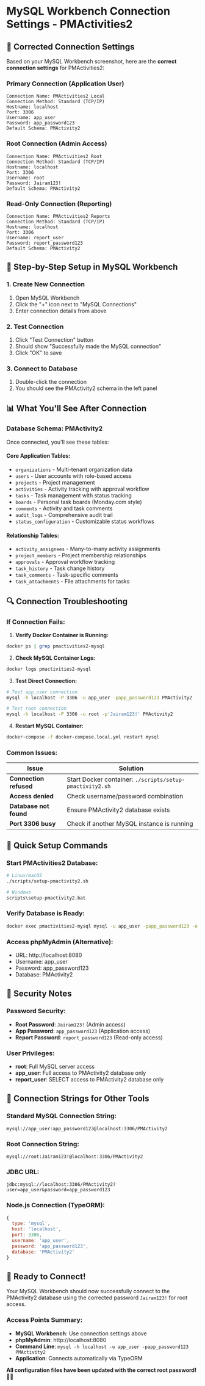 # MySQL Workbench Connection Settings - PMActivities2

## 🔧 **Corrected Connection Settings**

Based on your MySQL Workbench screenshot, here are the **correct connection settings** for PMActivities2:

### **Primary Connection (Application User)**
```
Connection Name: PMActivities2 Local
Connection Method: Standard (TCP/IP)
Hostname: localhost
Port: 3306
Username: app_user
Password: app_password123
Default Schema: PMActivity2
```

### **Root Connection (Admin Access)**
```
Connection Name: PMActivities2 Root
Connection Method: Standard (TCP/IP)
Hostname: localhost
Port: 3306
Username: root
Password: Jairam123!
Default Schema: PMActivity2
```

### **Read-Only Connection (Reporting)**
```
Connection Name: PMActivities2 Reports
Connection Method: Standard (TCP/IP)
Hostname: localhost
Port: 3306
Username: report_user
Password: report_password123
Default Schema: PMActivity2
```

## 🎯 **Step-by-Step Setup in MySQL Workbench**

### **1. Create New Connection**
1. Open MySQL Workbench
2. Click the "+" icon next to "MySQL Connections"
3. Enter connection details from above

### **2. Test Connection**
1. Click "Test Connection" button
2. Should show "Successfully made the MySQL connection"
3. Click "OK" to save

### **3. Connect to Database**
1. Double-click the connection
2. You should see the PMActivity2 schema in the left panel

## 📊 **What You'll See After Connection**

### **Database Schema: PMActivity2**
Once connected, you'll see these tables:

#### **Core Application Tables:**
- `organizations` - Multi-tenant organization data
- `users` - User accounts with role-based access
- `projects` - Project management
- `activities` - Activity tracking with approval workflow
- `tasks` - Task management with status tracking
- `boards` - Personal task boards (Monday.com style)
- `comments` - Activity and task comments
- `audit_logs` - Comprehensive audit trail
- `status_configuration` - Customizable status workflows

#### **Relationship Tables:**
- `activity_assignees` - Many-to-many activity assignments
- `project_members` - Project membership relationships
- `approvals` - Approval workflow tracking
- `task_history` - Task change history
- `task_comments` - Task-specific comments
- `task_attachments` - File attachments for tasks

## 🔍 **Connection Troubleshooting**

### **If Connection Fails:**

1. **Verify Docker Container is Running:**
```bash
docker ps | grep pmactivities2-mysql
```

2. **Check MySQL Container Logs:**
```bash
docker logs pmactivities2-mysql
```

3. **Test Direct Connection:**
```bash
# Test app_user connection
mysql -h localhost -P 3306 -u app_user -papp_password123 PMActivity2

# Test root connection
mysql -h localhost -P 3306 -u root -p'Jairam123!' PMActivity2
```

4. **Restart MySQL Container:**
```bash
docker-compose -f docker-compose.local.yml restart mysql
```

### **Common Issues:**

| Issue | Solution |
|-------|----------|
| **Connection refused** | Start Docker container: `./scripts/setup-pmactivity2.sh` |
| **Access denied** | Check username/password combination |
| **Database not found** | Ensure PMActivity2 database exists |
| **Port 3306 busy** | Check if another MySQL instance is running |

## 🚀 **Quick Setup Commands**

### **Start PMActivities2 Database:**
```bash
# Linux/macOS
./scripts/setup-pmactivity2.sh

# Windows
scripts\setup-pmactivity2.bat
```

### **Verify Database is Ready:**
```bash
docker exec pmactivities2-mysql mysql -u app_user -papp_password123 -e "USE PMActivity2; SHOW TABLES;"
```

### **Access phpMyAdmin (Alternative):**
- URL: http://localhost:8080
- Username: app_user
- Password: app_password123
- Database: PMActivity2

## 🔐 **Security Notes**

### **Password Security:**
- **Root Password**: `Jairam123!` (Admin access)
- **App Password**: `app_password123` (Application access)
- **Report Password**: `report_password123` (Read-only access)

### **User Privileges:**
- **root**: Full MySQL server access
- **app_user**: Full access to PMActivity2 database only
- **report_user**: SELECT access to PMActivity2 database only

## 📝 **Connection Strings for Other Tools**

### **Standard MySQL Connection String:**
```
mysql://app_user:app_password123@localhost:3306/PMActivity2
```

### **Root Connection String:**
```
mysql://root:Jairam123!@localhost:3306/PMActivity2
```

### **JDBC URL:**
```
jdbc:mysql://localhost:3306/PMActivity2?user=app_user&password=app_password123
```

### **Node.js Connection (TypeORM):**
```javascript
{
  type: 'mysql',
  host: 'localhost',
  port: 3306,
  username: 'app_user',
  password: 'app_password123',
  database: 'PMActivity2'
}
```

## 🎉 **Ready to Connect!**

Your MySQL Workbench should now successfully connect to the PMActivity2 database using the corrected password `Jairam123!` for root access.

### **Access Points Summary:**
- **MySQL Workbench**: Use connection settings above
- **phpMyAdmin**: http://localhost:8080
- **Command Line**: `mysql -h localhost -u app_user -papp_password123 PMActivity2`
- **Application**: Connects automatically via TypeORM

**All configuration files have been updated with the correct root password!** 🔧✅
